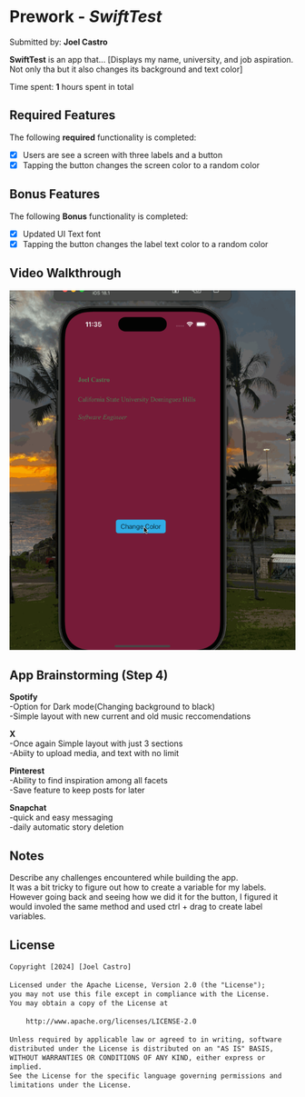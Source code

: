 # Prework - *SwiftTest*

Submitted by: **Joel Castro**

**SwiftTest** is an app that... [Displays my name, university, and job aspiration. Not only tha but it also changes its background and text color] 

Time spent: **1** hours spent in total

## Required Features

The following **required** functionality is completed:

- [X] Users are see a screen with three labels and a button
- [X] Tapping the button changes the screen color to a random color

## Bonus Features

The following **Bonus** functionality is completed:

- [X] Updated UI Text font
- [X] Tapping the button changes the label text color to a random color
 
## Video Walkthrough

<img src='https://github.com/jcas96/SwiftTest/blob/main/SwiftTest.gif' title="Video Walkthrough" width='' alt='Video Walkthrough'/>


## App Brainstorming (Step 4)
**Spotify**<br/>
  -Option for Dark mode(Changing background to black)<br/>
  -Simple layout with new current and old music reccomendations

**X**<br/>
  -Once again Simple layout with just 3 sections<br/>
  -Abiity to upload media, and text with no limit

**Pinterest**<br/>
  -Ability to find inspiration among all facets<br/>
  -Save feature to keep posts for later

**Snapchat**<br/>
  -quick and easy messaging<br/>
  -daily automatic story deletion


## Notes

Describe any challenges encountered while building the app.</br>
 It was a bit tricky to figure out how to create a variable for my labels.<br/>
 However going back and seeing how we did it for the button, I figured it<br/>
 would involed the same method and used ctrl + drag to create label variables.

## License

    Copyright [2024] [Joel Castro]

    Licensed under the Apache License, Version 2.0 (the "License");
    you may not use this file except in compliance with the License.
    You may obtain a copy of the License at

        http://www.apache.org/licenses/LICENSE-2.0

    Unless required by applicable law or agreed to in writing, software
    distributed under the License is distributed on an "AS IS" BASIS,
    WITHOUT WARRANTIES OR CONDITIONS OF ANY KIND, either express or implied.
    See the License for the specific language governing permissions and
    limitations under the License.
